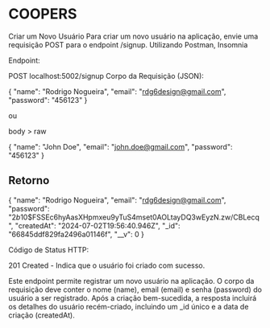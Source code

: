 # COOPERS

Criar um Novo Usuário
Para criar um novo usuário na aplicação, envie uma requisição POST para o endpoint /signup. Utilizando Postman, Insomnia

Endpoint:

POST localhost:5002/signup
Corpo da Requisição (JSON):

{
    "name": "Rodrigo Nogueira",
    "email": "rdg6design@gmail.com",
    "password": "456123"
}

ou

body > raw

{
    "name": "John Doe",
    "email": "john.doe@gmail.com",
    "password": "456123"
}

## Retorno

{
    "name": "Rodrigo Nogueira",
    "email": "rdg6design@gmail.com",
    "password": "$2b$10$FSSEc6hyAasXHpmxeu9yTuS4mset0AOLtayDQ3wEyzN.zw/CBLecq",
    "createdAt": "2024-07-02T19:56:40.946Z",
    "_id": "66845ddf829fa2496a01146f",
    "__v": 0
}

Código de Status HTTP:

201 Created - Indica que o usuário foi criado com sucesso.

Este endpoint permite registrar um novo usuário na aplicação. O corpo da requisição deve conter o nome (name), email (email) e senha (password) do usuário a ser registrado. Após a criação bem-sucedida, a resposta incluirá os detalhes do usuário recém-criado, incluindo um _id único e a data de criação (createdAt).